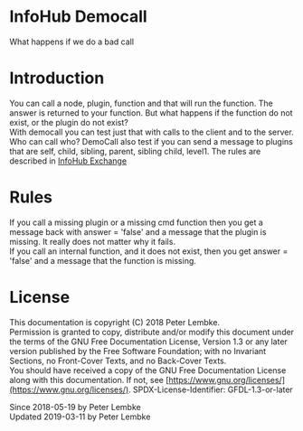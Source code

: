 # InfoHub Democall

What happens if we do a bad call

# Introduction

You can call a node, plugin, function and that will run the function. The answer is returned to your function. But what
happens if the function do not exist, or the plugin do not exist?  
With democall you can test just that with calls to the client and to the server.  
Who can call who? DemoCall also test if you can send a message to plugins that are self, child, sibling, parent, sibling
child, level1. The rules are described in [InfoHub Exchange](plugin,infohub_exchange)

# Rules

If you call a missing plugin or a missing cmd function then you get a message back with answer = 'false' and a message
that the plugin is missing. It really does not matter why it fails.  
If you call an internal function, and it does not exist, then you get answer = 'false' and a message that the function is
missing.

# License

This documentation is copyright (C) 2018 Peter Lembke.  
Permission is granted to copy, distribute and/or modify this document under the terms of the GNU Free Documentation
License, Version 1.3 or any later version published by the Free Software Foundation; with no Invariant Sections, no
Front-Cover Texts, and no Back-Cover Texts.  
You should have received a copy of the GNU Free Documentation License along with this documentation. If not,
see [https://www.gnu.org/licenses/](https://www.gnu.org/licenses/). SPDX-License-Identifier: GFDL-1.3-or-later

Since 2018-05-19 by Peter Lembke  
Updated 2019-03-11 by Peter Lembke  
